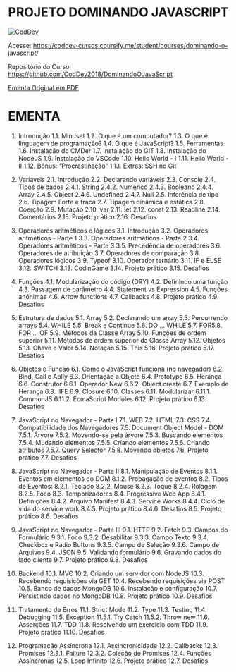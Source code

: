 # PROJETO DOMINANDO JAVASCRIPT

[![CodDev](https://codinomedeveloper.files.wordpress.com/2018/12/logo-2-e1548064763870.png)](https://coddev.com.br/)

Acesse:
https://coddev-cursos.coursify.me/student/courses/dominando-o-javascript/

Repositório do Curso
https://github.com/CodDev2018/DominandoOJavaScript

[Ementa Original em PDF](ementa.pdf)

# EMENTA

1. Introdução
1.1. Mindset
1.2. O que é um computador?
1.3. O que é linguagem de programação?
1.4. O que é JavaScript?
1.5. Ferramentas
1.6. Instalação do CMDer
1.7. Instalação do GIT
1.8. Instalação do NodeJS
1.9. Instalação do VSCode
1.10. Hello World - I
1.11. Hello World - II
1.12. Bônus: “Procrastinação”
1.13. Extras: SSH no Git

2. Variáveis
2.1. Introdução
2.2. Declarando variáveis
2.3. Console
2.4. Tipos de dados
2.4.1. String
2.4.2. Numérico
2.4.3. Booleano
2.4.4. Array
2.4.5. Object
2.4.6. Undefined
2.4.7. Null
2.5. Inferência de tipo
2.6. Tipagem Forte e fraca
2.7. Tipagem dinâmica e estática
2.8. Coerção
2.9. Mutação
2.10. var
2.11. let
2.12. const
2.13. Readline
2.14. Comentários
2.15. Projeto prático
2.16. Desafios

3. Operadores aritméticos e lógicos
3.1. Introdução
3.2. Operadores aritméticos - Parte 1
3.3. Operadores aritméticos - Parte 2
3.4. Operadores aritméticos - Parte 3
3.5. Precedência de operadores
3.6. Operadores de atribuição
3.7. Operadores de comparação
3.8. Operadores lógicos
3.9. Typeof
3.10. Operador ternário
3.11. IF e ELSE
3.12. SWITCH
3.13. CodinGame
3.14. Projeto prático
3.15. Desafios

4. Funções
4.1. Modularização do código (DRY)
4.2. Definindo uma função
4.3. Passagem de parâmetro
4.4. Statement vs Expression
4.5. Funções anônimas
4.6. Arrow functions
4.7. Callbacks
4.8. Projeto prático
4.9. Desafios

5. Estrutura de dados
5.1. Array
5.2. Declarando um array
5.3. Percorrendo arrays
5.4. WHILE
5.5. Break e Continue
5.6. DO … WHILE
5.7. FOR5.8. FOR … OF
5.9. Métodos da Classe Array
5.10. Funções de ordem superior
5.11. Métodos de ordem superior da Classe Array
5.12. Objetos
5.13. Chave e Valor
5.14. Notação
5.15. This
5.16. Projeto prático
5.17. Desafios

6. Objetos e Função
6.1. Como o JavaScript funciona (no navegador)
6.2. Bind, Call e Aplly
6.3. Orientação a Objeto
6.4. Prototype
6.5. Herança
6.6. Construtor
6.6.1. Operador New
6.6.2. Object.create
6.7. Exemplo de Herança
6.8. IIFE
6.9. Closure
6.10. Classes
6.11. Modularizar
6.11.1. CommonJS
6.11.2. EcmaScript Modules
6.12. Projeto prático
6.13. Desafios

7. JavaScript no Navegador - Parte I
7.1. WEB
7.2. HTML
7.3. CSS
7.4. Compatibilidade dos Navegadores
7.5. Document Object Model - DOM
7.5.1. Árvore
7.5.2. Movendo-se pela árvore
7.5.3. Buscando elementos
7.5.4. Mudando elementos
7.5.5. Criando elementos
7.5.6. Criando atributos
7.5.7. Query Selector
7.5.8. Movendo objetos
7.6. Projeto prático
7.7. Desafios

8. JavaScript no Navegador - Parte II
8.1. Manipulação de Eventos
8.1.1. Eventos em elementos do DOM
8.1.2. Propagação de eventos
8.2. Tipos de Eventos:
8.2.1. Teclado
8.2.2. Mouse
8.2.3. Toque
8.2.4. Rolagem
8.2.5. Foco
8.3. Temporizadores
8.4. Progressive Web App
8.4.1. Definições
8.4.2. Arquivo Manifest
8.4.3. Service Works
8.4.4. Ciclo de vida do service work
8.4.5. Projeto prático
8.4.6. Desafios
8.5. Projeto prático
8.6. Desafios

9. JavaScript no Navegador - Parte III
9.1. HTTP
9.2. Fetch
9.3. Campos do Formulário
9.3.1. Foco
9.3.2. Desabilitar
9.3.3. Campo Texto
9.3.4. Checkbox e Radio Buttons
9.3.5. Campo de Seleção
9.3.6. Campo de Arquivos
9.4. JSON
9.5. Validando formulário
9.6. Gravando dados do lado cliente
9.7. Projeto prático
9.8. Desafios

10. Backend
10.1. MVC
10.2. Criando um servidor com NodeJS
10.3. Recebendo requisições via GET
10.4. Recebendo requisições via POST
10.5. Banco de dados MongoDB
10.6. Instalação e configuração
10.7. Persistindo dados no MongoDB
10.8. Projeto prático
10.9. Desafios

11. Tratamento de Erros
11.1. Strict Mode
11.2. Type
11.3. Testing
11.4. Debugging
11.5. Exception
11.5.1. Try Catch
11.5.2. Throw new
11.6. Asserções
11.7. TDD
11.8. Resolvendo um exercício com TDD
11.9. Projeto prático
11.10. Desafios

12. Programação Assíncrona
12.1. Assincronicidade
12.2. Callbacks
12.3. Promises
12.3.1. Failure
12.3.2. Coleção de Promises
12.4. Funções Assíncronas
12.5. Loop Infinito
12.6. Projeto prático
12.7. Desafios
